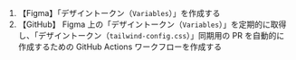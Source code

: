 1. 【Figma】「デザイントークン（`Variables`）」を作成する
2. 【GitHub】 Figma 上の「デザイントークン（`Variables`）」を定期的に取得し、「デザイントークン（`tailwind-config.css`）」同期用の PR を自動的に作成するための GitHub Actions ワークフローを作成する